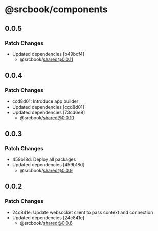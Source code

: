 # @srcbook/components

## 0.0.5

### Patch Changes

- Updated dependencies [b49bdf4]
  - @srcbook/shared@0.0.11

## 0.0.4

### Patch Changes

- ccd8d01: Introduce app builder
- Updated dependencies [ccd8d01]
- Updated dependencies [73cd6e8]
  - @srcbook/shared@0.0.10

## 0.0.3

### Patch Changes

- 459b18d: Deploy all packages
- Updated dependencies [459b18d]
  - @srcbook/shared@0.0.9

## 0.0.2

### Patch Changes

- 24c841e: Update websocket client to pass context and connection
- Updated dependencies [24c841e]
  - @srcbook/shared@0.0.8
